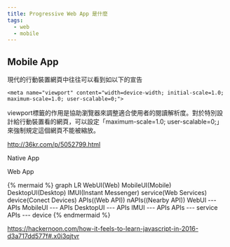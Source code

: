 ```yaml
---
title: Progressive Web App 是什麼
tags:
  - web
  - mobile
---
```


## Mobile App

現代的行動裝置網頁中往往可以看到如以下的宣告

```
<meta name="viewport" content="width=device-width; initial-scale=1.0; maximum-scale=1.0; user-scalable=0;">
```

viewport標籤的作用是協助瀏覽器來調整適合使用者的閱讀解析度。對於特別設計給行動裝置看的網頁，可以設定「maximum-scale=1.0; user-scalable=0;」來強制規定這個網頁不能被縮放。


http://36kr.com/p/5052799.html

Native App

Web App

{% mermaid %}
graph LR
   WebUI(Web)
   MobileUI(Mobile)
   DesktopUI(Desktop)
   IMUI(Instant Messenger)
   service(Web Services)
   device(Conect Devices)
   APIs((Web API))
   nAPIs((Nearby API))
   WebUI --- APIs
   MobileUI --- APIs
   DesktopUI --- APIs
   IMUI --- APIs
   APIs --- service
   APIs --- device
{% endmermaid %}

https://hackernoon.com/how-it-feels-to-learn-javascript-in-2016-d3a717dd577f#.x0i3qjtvr

[^2]: Viewport的設定 https://hsinyu00.wordpress.com/2011/04/05/mobile-web-viewport/
